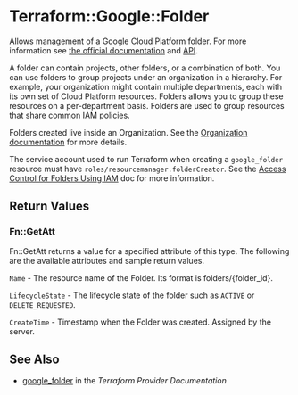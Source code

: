 # Terraform::Google::Folder

Allows management of a Google Cloud Platform folder. For more information see 
[the official documentation](https://cloud.google.com/resource-manager/docs/creating-managing-folders)
and 
[API](https://cloud.google.com/resource-manager/reference/rest/v2/folders).

A folder can contain projects, other folders, or a combination of both. You can use folders to group projects under an organization in a hierarchy. For example, your organization might contain multiple departments, each with its own set of Cloud Platform resources. Folders allows you to group these resources on a per-department basis. Folders are used to group resources that share common IAM policies.

Folders created live inside an Organization. See the [Organization documentation](https://cloud.google.com/resource-manager/docs/quickstarts) for more details.

The service account used to run Terraform when creating a `google_folder`
resource must have `roles/resourcemanager.folderCreator`. See the
[Access Control for Folders Using IAM](https://cloud.google.com/resource-manager/docs/access-control-folders)
doc for more information.

## Return Values

### Fn::GetAtt

Fn::GetAtt returns a value for a specified attribute of this type. The following are the available attributes and sample return values.

`Name` - The resource name of the Folder. Its format is folders/{folder_id}.

`LifecycleState` - The lifecycle state of the folder such as `ACTIVE` or `DELETE_REQUESTED`.

`CreateTime` - Timestamp when the Folder was created. Assigned by the server.

## See Also

* [google_folder](https://www.terraform.io/docs/providers/google/r/folder.html) in the _Terraform Provider Documentation_